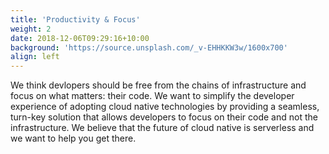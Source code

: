 ```yaml
---
title: 'Productivity & Focus'
weight: 2
date: 2018-12-06T09:29:16+10:00
background: 'https://source.unsplash.com/_v-EHHKKW3w/1600x700'
align: left
---
```


We think devlopers should be free from the chains of infrastructure and focus on what matters: their code. We want to simplify the developer experience of adopting cloud native technologies by providing a seamless, turn-key solution that allows developers to focus on their code and not the infrastructure. We believe that the future of cloud native is serverless and we want to help you get there.